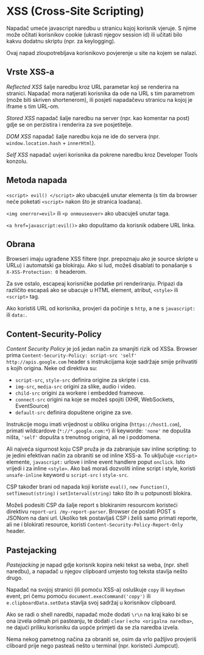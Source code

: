 # XSS (Cross-Site Scripting)

Napadač umeće javascript naredbu u stranicu kojoj korisnik vjeruje. S njime može očitati korisnikov cookie (ukrasti njegov session id) ili učitati bilo kakvu dodatnu skriptu (npr. za keylogging).

Ovaj napad zloupotrebljava korisnikovo povjerenje u site na kojem se nalazi.

## Vrste XSS-a

*Reflected XSS* šalje naredbu kroz URL parametar koji se renderira na stranici. Napadač mora natjerati korisnika da ode na URL s tim parametrom (može biti skriven shortenerom), ili posjeti napadačevu stranicu na kojoj je iframe s tim URL-om.

*Stored XSS* napadač šalje naredbu na server (npr. kao komentar na post) gdje se on perzistira i renderira za sve posjetitelje.

*DOM XSS* napadač šalje naredbu koja ne ide do servera (npr. `window.location.hash` + `innerHtml`).

*Self XSS* napadač uvjeri korisnika da pokrene naredbu kroz Developer Tools konzolu.

## Metoda napada

`<script> evil() </script>` ako ubacuješ unutar elementa (s tim da browser neće poketati `<script>` nakon što je stranica loadana).

`<img onerror=evil>` ili `<p onmouseover>` ako ubacuješ unutar taga.

`<a href=javascript:evil()>` ako dopuštamo da korisnik odabere URL linka.

## Obrana

Browseri imaju ugrađene XSS filtere (npr. prepoznaju ako je source skripte u URLu) i automatski ga blokiraju. Ako si lud, možeš disablati to ponašanje s `X-XSS-Protection: 0` headerom.

Za sve ostalo, escapeaj korisničke podatke pri renderiranju. Pripazi da različito escapaš ako se ubacuje u HTML element, atribut, `<style>` ili `<script>` tag.

Ako koristiš URL od korisnika, provjeri da počinje s `http`, a ne s `javascript:` ili `data:`.

## Content-Security-Policy

*Content Security Policy* je još jedan način za smanjiti rizik od XSSa. Browser prima `Content-Security-Policy: script-src 'self' http://apis.google.com` header s instrukcijama koje sadržaje smije prihvatiti s kojih origina. Neke od direktiva su:
* `script-src`, `style-src` definira origine za skripte i css.
* `img-src`, `media-src` origini za slike, audio i video.
* `child-src` origini za workere i embedded frameove.
* `connect-src` origini na koje se možeš spojiti (XHR, WebSockets, EventSource)
* `default-src` definira dopuštene origine za sve.

Instrukcije mogu imati vrijednost u obliku origina (`https://host1.com`), primati wildcardove (`*://*.google.com:*`) ili keyworde: `'none'` ne dopušta ništa, `'self'` dopušta s trenutnog origina, ali ne i poddomena.

Ali najveća sigurnost koju CSP pruža je da zabranjuje sav inline scripting: to je jedini efektivan način za obraniti se od inline XSS-a. To uključuje `<script>` elemente, `javascript:` urlove i inline event handlere poput `onclick`. Isto vrijedi i za inline `<style>`. Ako baš moraš dozvoliti inline script i style, koristi `unsafe-inline` keyword u `script-src` i `style-src`.

CSP također brani od napada koji koriste `eval()`, `new Function()`, `setTimeout(string)` i `setInterval(string)` tako što ih u potpunosti blokira.

Možeš podesiti CSP da šalje report s blokiranim resourcom koristeći direktivu `report-uri /my-report-parser`. Browser će poslati POST s JSONom na dani url.
Ukoliko tek postavljaš CSP i želiš samo primati reporte, ali ne i blokirati resource, koristi `Content-Security-Policy-Report-Only` header.

## Pastejacking

*Pastejacking* je napad gdje korisnik kopira neki tekst sa weba, (npr. shell naredbu), a napadač u njegov clipboard umjesto tog teksta stavlja nešto drugo.

Napadač na svojoj stranici (ili pomoću XSS-a) osluškuje `copy` ili `keydown` event, pri čemu pomoću `document.execCommand('copy')` ili `e.clipboardData.setData` stavlja svoj sadržaj u korisnikov clipboard.

Ako se radi o shell naredbi, napadač može dodati `\r\n` na kraj kako bi se ona izvela odmah pri pasteanju, te dodati `clear` i `echo <origalna naredba>`, ne dajući priliku korisniku da uopće primjeti da se zla naredba izvela.

Nema nekog pametnog načina za obraniti se, osim da vrlo pažljivo provjeriš cliboard prije nego pasteaš nešto u terminal (npr. koristeći Jumpcut).
